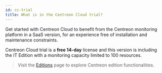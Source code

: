 ```yaml
---
id: cc-trial
title: What is in the Centreon Cloud trial?
---
```


Get started with Centreon Cloud to benefit from the Centreon monitoring platform in a SaaS version, for an experience free of installation and maintenance constraints.

Centreon Cloud trial is a **free 14-day** license and this version is including the IT Edition with a monitoring capacity limited to 100 resources.

> Visit the [Editions](https://www.centreon.com/centreon-editions/) page to explore Centreon edition functionalities.

